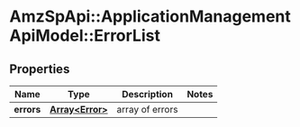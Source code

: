 # AmzSpApi::ApplicationManagementApiModel::ErrorList

## Properties
Name | Type | Description | Notes
------------ | ------------- | ------------- | -------------
**errors** | [**Array&lt;Error&gt;**](Error.md) | array of errors | 


